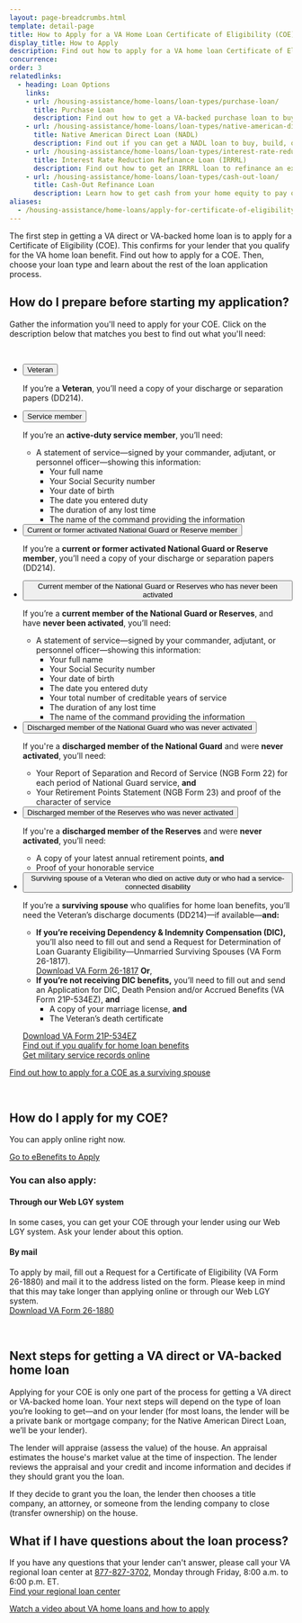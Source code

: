 ```yaml
---
layout: page-breadcrumbs.html
template: detail-page
title: How to Apply for a VA Home Loan Certificate of Eligibility (COE)
display_title: How to Apply
description: Find out how to apply for a VA home loan Certificate of Eligibility (COE). To get a VA-backed home loan, you'll give this COE to your lender to show that you qualify for this benefit based on your service history and duty status. Learn more about the rest of the loan application process.
concurrence:
order: 3
relatedlinks:
  - heading: Loan Options
    links:
    - url: /housing-assistance/home-loans/loan-types/purchase-loan/
      title: Purchase Loan
      description: Find out how to get a VA-backed purchase loan to buy a home.
    - url: /housing-assistance/home-loans/loan-types/native-american-direct-loan/
      title: Native American Direct Loan (NADL)
      description: Find out if you can get a NADL loan to buy, build, or improve a home on Federal Trust Land.
    - url: /housing-assistance/home-loans/loan-types/interest-rate-reduction-loan/
      title: Interest Rate Reduction Refinance Loan (IRRRL)
      description: Find out how to get an IRRRL loan to refinance an existing loan.
    - url: /housing-assistance/home-loans/loan-types/cash-out-loan/
      title: Cash-Out Refinance Loan
      description: Learn how to get cash from your home equity to pay off debts, pay for school, or take care of other needs.
aliases:
  - /housing-assistance/home-loans/apply-for-certificate-of-eligibility/
---
```


<div class="va-introtext">

The first step in getting a VA direct or VA-backed home loan is to apply for a Certificate of Eligibility (COE). This confirms for your lender that you qualify for the VA home loan benefit. Find out how to apply for a COE. Then, choose your loan type and learn about the rest of the loan application process.

</div>

## How do I prepare before starting my application?

Gather the information you'll need to apply for your COE. Click on the description below that matches you best to find out what you'll need:

<br>

<ul class="usa-accordion" aria-multiselectable="true">
<li>
<button class="usa-button-unstyled usa-accordion-button" aria-controls="apply-coe-veteran">Veteran</button>
<div id="apply-coe-veteran" class="usa-accordion-content">

If you’re a **Veteran**, you’ll need a copy of your discharge or separation papers (DD214).

</div>
</li>
<li>
<button class="usa-button-unstyled usa-accordion-button" aria-controls="apply-coe-active-duty">Service member</button>
<div id="apply-coe-active-duty" class="usa-accordion-content">

If you’re an **active-duty service member**, you’ll need:

* A statement of service—signed by your commander, adjutant, or personnel officer—showing this information:
  * Your full name
  * Your Social Security number
  * Your date of birth
  * The date you entered duty
  * The duration of any lost time
  * The name of the command providing the information

</div>
</li>
<li>
<button class="usa-button-unstyled usa-accordion-button" aria-controls="apply-coe-activated">Current or former activated National Guard or Reserve member</button>
<div id="apply-coe-activated" class="usa-accordion-content">

If you’re a **current or former activated National Guard or Reserve member**, you’ll need a copy of your discharge or separation papers (DD214).

</div>
</li>
<li>
<button class="usa-button-unstyled usa-accordion-button" aria-controls="apply-coe-not-activated">Current member of the National Guard or Reserves who has never been activated</button>
<div id="apply-coe-not-activated" class="usa-accordion-content">

If you’re a **current member of the National Guard or Reserves**, and have **never been activated**, you’ll need:

* A statement of service—signed by your commander, adjutant, or personnel officer—showing this information:
  * Your full name
  * Your Social Security number
  * Your date of birth
  * The date you entered duty
  * Your total number of creditable years of service
  * The duration of any lost time
  * The name of the command providing the information

</div>
</li>
<li>
<button class="usa-button-unstyled usa-accordion-button" aria-controls="apply-coe-discharged-ng">Discharged member of the National Guard who was never activated</button>
<div id="apply-coe-discharged-ng" class="usa-accordion-content">

If you're a **discharged member of the National Guard** and were **never activated**, you’ll need:

* Your Report of Separation and Record of Service (NGB Form 22) for each period of National Guard service, **and**
* Your Retirement Points Statement (NGB Form 23) and proof of the character of service

</div>
</li>
<li>
<button class="usa-button-unstyled usa-accordion-button" aria-controls="apply-coe-discharged-reserves">Discharged member of the Reserves who was never activated</button>
<div id="apply-coe-discharged-reserves" class="usa-accordion-content">

If you're a **discharged member of the Reserves** and were **never activated**, you’ll need:

* A copy of your latest annual retirement points, **and**
* Proof of your honorable service

</div>
</li>
<li>
<button class="usa-button-unstyled usa-accordion-button" aria-controls="apply-coe-survivor">Surviving spouse of a Veteran who died on active duty or who had a service-connected disability</button>
<div id="apply-coe-survivor" class="usa-accordion-content">

If you’re a **surviving spouse** who qualifies for home loan benefits, you’ll need the Veteran’s discharge documents (DD214)—if available—**and:**

- **If you’re receiving Dependency &amp; Indemnity Compensation (DIC),** you’ll also need to fill out and send a Request for Determination of Loan Guaranty Eligibility—Unmarried Surviving Spouses (VA Form 26-1817). <br>
[Download VA Form 26-1817](https://www.vba.va.gov/pubs/forms/VBA-26-1817-ARE.pdf) **Or**,
- **If you’re not receiving DIC benefits,** you’ll need to fill out and send an Application for DIC, Death Pension and/or Accrued Benefits (VA Form 21P-534EZ), **and**
  - A copy of your marriage license, **and**
  - The Veteran’s death certificate

[Download VA Form 21P-534EZ](https://www.vba.va.gov/pubs/forms/VBA-21P-534EZ-ARE.pdf)
<br/>
[Find out if you qualify for home loan benefits](/housing-assistance/home-loans/eligibility/)
<br/>
[Get military service records online](https://www.archives.gov/veterans/military-service-records/)

</div>
</li>
</ul>

[Find out how to apply for a COE as a surviving spouse](/housing-assistance/home-loans/surviving-spouse/)

<!-- </li>

<li class="process-step list-two"> -->

<br>

## How do I apply for my COE?

You can apply online right now.

<a class="usa-button-primary va-button-primary" href="https://www.ebenefits.va.gov/ebenefits/about/feature?feature=cert-of-eligibility-home-loan" target="_blank">Go to eBenefits to Apply</a>

### You can also apply:

#### Through our Web LGY system
In some cases, you can get your COE through your lender using our Web LGY system. Ask your lender about this option.

#### By mail
To apply by mail, fill out a Request for a Certificate of Eligibility (VA Form 26-1880) and mail it to the address listed on the form. Please keep in mind that this may take longer than applying online or through our Web LGY system. <br>
[Download VA Form 26-1880](https://www.vba.va.gov/pubs/forms/vba-26-1880-are.pdf)

<!-- </li>
</ol> -->

<br>

## Next steps for getting a VA direct or VA-backed home loan

Applying for your COE is only one part of the process for getting a VA direct or VA-backed home loan. Your next steps will depend on the type of loan you’re looking to get—and on your lender (for most loans, the lender will be a private bank or mortgage company; for the Native American Direct Loan, we’ll be your lender).

The lender will appraise (assess the value) of the house. An appraisal estimates the house's market value at the time of inspection. The lender reviews the appraisal and your credit and income information and decides if they should grant you the loan.

If they decide to grant you the loan, the lender then chooses a title company, an attorney, or someone from the lending company to close (transfer ownership) on the house.

## What if I have questions about the loan process?
If you have any questions that your lender can't answer, please call your VA regional loan center at <a href="tel:+18778273702">877-827-3702</a>, Monday through Friday, 8:00 a.m. to 6:00 p.m. ET. <br>
[Find your regional loan center](https://www.benefits.va.gov/HOMELOANS/contact_rlc_info.asp)

[Watch a video about VA home loans and how to apply](https://www.youtube.com/watch?v=h3gR_BmMP7A) <br>
